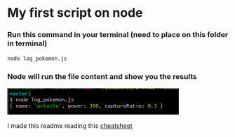 # My first script on node

### Run this command in your terminal (need to place on this folder in terminal)

```bash
node log_pokemon.js
```

### Node will run the file content and show you the results

![pokemon console](console_log_pokemon.png "Pokemon")


I made this readme reading this [cheatsheet](https://github.com/adam-p/markdown-here/wiki/Markdown-Cheatsheet)

